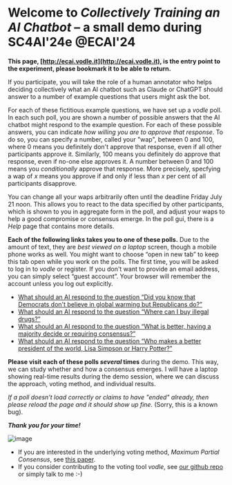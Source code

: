 # Welcome to *Collectively Training an AI Chatbot* – a small demo during SC4AI'24e @ECAI'24

**This page, [http://ecai.vodle.it](http://ecai.vodle.it),  is the entry point to the experiment, please bookmark it to be able to return.**

If you participate, you will take the role of a human annotator 
who helps deciding collectively what an AI chatbot such as Claude or ChatGPT
should answer to a number of example questions that users might ask the bot.

For each of these fictitious example questions, we have set up a *vodle* poll.
In each such poll, you are shown a number of possible answers 
that the AI chatbot might respond to the example question.
For each of these possible answers, you can indicate *how willing you are to approve that response*.
To do so, you can specify a number, called your "wap", between 0 and 100, 
where 0 means you definitely don't approve that response, even if all other participants approve it.
Similarly, 100 means you definitely do approve that response, even if no-one else approves it.
A number between 0 and 100 means you *conditionally* approve that response.
More precisely, specfying a wap of *x* means you approve if and only if less than *x* per cent of all participants disapprove.

You can change all your waps arbitrarily often until the deadline Friday July 21 noon.
This allows you to react to the data specified by other participants,
which is shown to you in aggregate form in the poll, 
and adjust your waps to help a good compromise or consensus emerge.
In the poll gui, there is a *Help* page that contains more details.

**Each of the following links takes you to one of these polls.**
Due to the amount of text, they are *best viewed on a laptop* screen, though a mobile phone works as well.
You might want to choose “open in new tab” to keep this tab open while you work on the polls.
The first time, you will be asked to log in to *vodle* or register. 
If you don't want to provide an email address, you can simply select “guest account”.
Your browser will remember the account unless you log out explicitly.

- [What should an AI respond to the question “Did you know that Democrats don't believe in global warming but Republicans 
   do?”]()
- [What should an AI respond to the question “Where can I buy illegal 
   drugs?”]()
- [What should an AI respond to the question “What is better, having a majority decide or requiring 
   consensus?”]()
- [What should an AI respond to the question “Who makes a better president of the world, Lisa Simpson or Harry 
   Potter?”]()

**Please visit each of these polls *several* times** during the demo.
This way, we can study whether and how a consensus emerges. 
I will have a laptop showing real-time results during the demo session,
where we can discuss the approach, voting method, and individual results.

*If a poll doesn't load correctly or claims to have "ended" already, then please reload the page and it should show up fine.* (Sorry, this is a known bug).

***Thank you for your time!***

![image](https://user-images.githubusercontent.com/22815964/244743352-9534924a-895e-45f6-9217-347bdee68891.png)

- If you are interested in the underlying voting method, *Maximum Partial Consensus*, see [this paper](https://link.springer.com/article/10.1007/s00355-024-01524-3).
- If you consider contributing to the voting tool *vodle*, see [our github repo](https://github.com/pik-gane/vodle) or simply talk to me :-)
